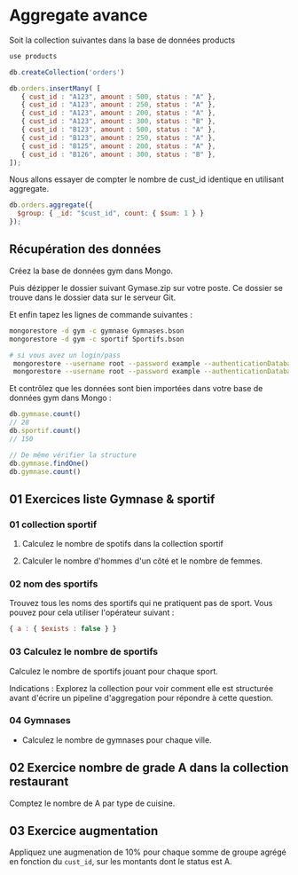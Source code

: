 # Aggregate avance

Soit la collection suivantes dans la base de données products

```js
use products

db.createCollection('orders')

db.orders.insertMany( [
   { cust_id : "A123", amount : 500, status : "A" },
   { cust_id : "A123", amount : 250, status : "A" },
   { cust_id : "A123", amount : 200, status : "A" },
   { cust_id : "A123", amount : 300, status : "B" },
   { cust_id : "B123", amount : 500, status : "A" },
   { cust_id : "B123", amount : 250, status : "A" },
   { cust_id : "B125", amount : 200, status : "A" },
   { cust_id : "B126", amount : 300, status : "B" },
]);
```

Nous allons essayer de compter le nombre de cust_id identique en utilisant aggregate.

```js
db.orders.aggregate({ 
  $group: { _id: "$cust_id", count: { $sum: 1 } } 
});
```

## Récupération des données

Créez la base de données gym dans Mongo.

Puis dézipper le dossier suivant Gymase.zip sur votre poste. Ce dossier se trouve dans le dossier data sur le serveur Git.

Et enfin tapez les lignes de commande suivantes :

```bash
mongorestore -d gym -c gymnase Gymnases.bson
mongorestore -d gym -c sportif Sportifs.bson

# si vous avez un login/pass
 mongorestore --username root --password example --authenticationDatabase admin --db gym -c sportif Sportifs.bson
 mongorestore --username root --password example --authenticationDatabase admin --db gym -c gymnase Gymnases.bson
```

Et contrôlez que les données sont bien importées dans votre base de données gym dans Mongo :

```js
db.gymnase.count()
// 28
db.sportif.count()
// 150

// De même vérifier la structure
db.gymnase.findOne()
db.gymnase.count()
```

## 01 Exercices liste Gymnase & sportif

### 01 collection sportif

1. Calculez le nombre de spotifs dans la collection sportif

2. Calculer le nombre d'hommes d'un côté et le nombre de femmes.

### 02 nom des sportifs

Trouvez tous les noms des sportifs qui ne pratiquent pas de sport. Vous pouvez pour cela utiliser l'opérateur suivant :

```js
{ a : { $exists : false } }
```

### 03 Calculez le nombre de sportifs 

Calculez le nombre de sportifs jouant pour chaque sport. 

Indications : Explorez la collection pour voir comment elle est structurée avant d'écrire un pipeline d'aggregation pour répondre à cette question.

### 04 Gymnases 

- Calculez le nombre de gymnases pour chaque ville.

## 02 Exercice nombre de grade A dans la collection restaurant

Comptez le nombre de A par type de cuisine.

## 03 Exercice augmentation

Appliquez une augmenation de 10% pour chaque somme de groupe agrégé en fonction du `cust_id`, sur les montants dont le status est A.

```
